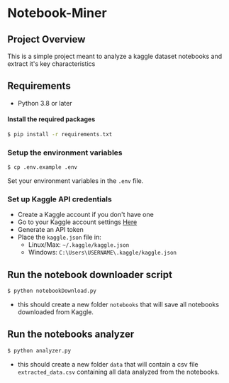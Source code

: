 # Notebook-Miner

## Project Overview
This is a simple project meant to analyze a kaggle dataset notebooks and extract it's key characteristics

## Requirements
- Python 3.8 or later

#### Install the required packages

```bash
$ pip install -r requirements.txt
```

### Setup the environment variables

```bash
$ cp .env.example .env
```

Set your environment variables in the `.env` file.

### Set up Kaggle API credentials
- Create a Kaggle account if you don't have one
- Go to your Kaggle account settings [Here](https://www.kaggle.com/account)
- Generate an API token
- Place the `kaggle.json` file in:
    - Linux/Max: `~/.kaggle/kaggle.json`
    - Windows: `C:\Users\USERNAME\.kaggle/kaggle.json`

## Run the notebook downloader script

```bash
$ python notebookDownload.py
```

- this should create a new folder `notebooks` that will save all notebooks downloaded from Kaggle.

## Run the notebooks analyzer

```bash
$ python analyzer.py
```
- this should create a new folder `data` that will contain a csv file `extracted_data.csv` containing all data analyzed from the notebooks.